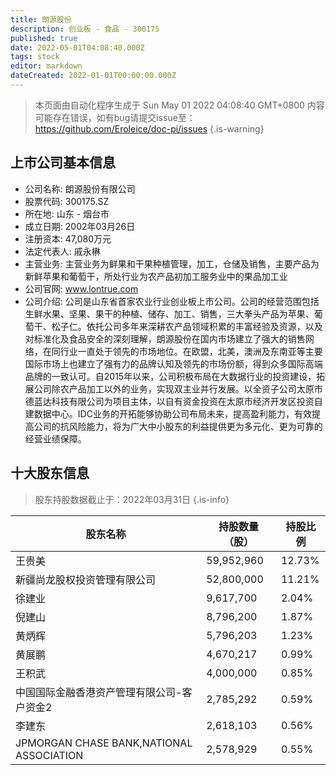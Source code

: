 ```yaml
---
title: 朗源股份
description: 创业板 - 食品 - 300175
published: true
date: 2022-05-01T04:08:40.000Z
tags: stock
editor: markdown
dateCreated: 2022-01-01T00:00:00.000Z
---
```


> 本页面由自动化程序生成于 Sun May 01 2022 04:08:40 GMT+0800
> 内容可能存在错误，如有bug请提交issue至：https://github.com/Eroleice/doc-pi/issues
{.is-warning}

## 上市公司基本信息
- 公司名称: 朗源股份有限公司
- 股票代码: 300175.SZ
- 所在地: 山东 - 烟台市
- 成立日期: 2002年03月26日
- 注册资本: 47,080万元
- 法定代表人: 戚永楙
- 主营业务: 主营业务为鲜果和干果种植管理，加工，仓储及销售，主要产品为新鲜苹果和葡萄干，所处行业为农产品初加工服务业中的果品加工业
- 公司官网: www.lontrue.com
- 公司介绍: 公司是山东省首家农业行业创业板上市公司。公司的经营范围包括生鲜水果、坚果、果干的种植、储存、加工、销售，三大拳头产品为苹果、葡萄干、松子仁。依托公司多年来深耕农产品领域积累的丰富经验及资源，以及对标准化及食品安全的深刻理解，朗源股份在国内市场建立了强大的销售网络，在同行业一直处于领先的市场地位。在欧盟，北美，澳洲及东南亚等主要国际市场上也建立了强有力的品牌认知及领先的市场份额，得到众多国际高端品牌的一致认可。自2015年以来，公司积极布局在大数据行业的投资建设，拓展公司除农产品加工以外的业务，实现双主业并行发展。以全资子公司太原市德蓝达科技有限公司为项目主体，以自有资金投资在太原市经济开发区投资自建数据中心。IDC业务的开拓能够协助公司布局未来，提高盈利能力，有效提高公司的抗风险能力，将为广大中小股东的利益提供更为多元化、更为可靠的经营业绩保障。


## 十大股东信息
> 股东持股数据截止于：2022年03月31日
{.is-info}

| 股东名称 | 持股数量（股） | 持股比例 |
| --- | --- | --- |
| 王贵美 | 59,952,960 | 12.73% |
| 新疆尚龙股权投资管理有限公司 | 52,800,000 | 11.21% |
| 徐建业 | 9,617,700 | 2.04% |
| 倪建山 | 8,796,200 | 1.87% |
| 黄炳辉 | 5,796,203 | 1.23% |
| 黄展鹏 | 4,670,217 | 0.99% |
| 王积武 | 4,000,000 | 0.85% |
| 中国国际金融香港资产管理有限公司-客户资金2 | 2,785,292 | 0.59% |
| 李建东 | 2,618,103 | 0.56% |
| JPMORGAN CHASE BANK,NATIONAL ASSOCIATION | 2,578,929 | 0.55% |




